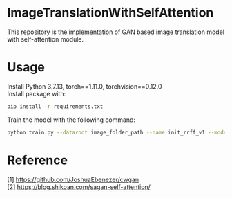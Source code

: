 # ImageTranslationWithSelfAttention
This repository is the implementation of GAN based image translation model with self-attention module.

# Usage
Install Python 3.7.13, torch==1.11.0, torchvision==0.12.0 <br />
Install package with: <br />
```bash
pip install -r requirements.txt
```
Train the model with the following command:
```bash
python train.py --dataroot image_folder_path --name init_rrff_v1 --model cycle_ff --save_epoch_freq 1 --netG rff
```
# Reference
[1] <a href="url">https://github.com/JoshuaEbenezer/cwgan</a> <br />
[2] <a href="url">https://blog.shikoan.com/sagan-self-attention/</a>
